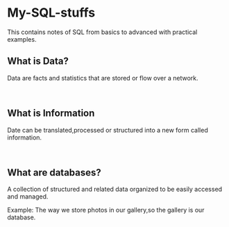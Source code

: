 # My-SQL-stuffs
This contains notes of SQL from basics to advanced with practical examples.

<h2> What is Data?</h2>
<p>Data are facts and statistics that are stored or flow over a network.</p>

<br>

<h2>What is Information</h2>
<p>Date can be translated,processed or structured into a new form called information.</p>
<br>
<h2>What are databases?</h2>
<p>A collection of structured and related data organized to be easily accessed and managed.</p>
Example: The way we store photos in our gallery,so the gallery is our database.

